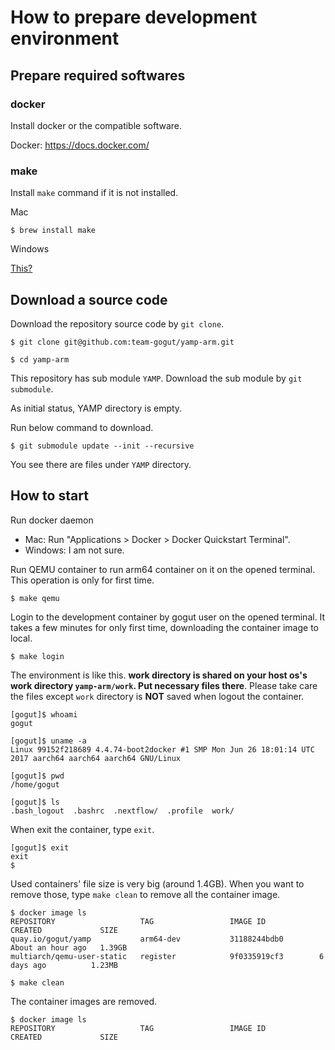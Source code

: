 # How to prepare development environment

## Prepare required softwares

### docker

Install docker or the compatible software.

Docker: https://docs.docker.com/

### make

Install `make` command if it is not installed.

Mac

```
$ brew install make
```

Windows

[This?](https://stackoverflow.com/questions/32127524/how-to-install-and-use-make-in-windows)

## Download a source code

Download the repository source code by `git clone`.

```
$ git clone git@github.com:team-gogut/yamp-arm.git

$ cd yamp-arm
```

This repository has sub module `YAMP`.
Download the sub module by `git submodule`.

As initial status, YAMP directory is empty.

Run below command to download.

```
$ git submodule update --init --recursive
```

You see there are files under `YAMP` directory.

## How to start

Run docker daemon

* Mac: Run "Applications > Docker > Docker Quickstart Terminal".
* Windows: I am not sure.

Run QEMU container to run arm64 container on it on the opened terminal. This operation is only for first time.

```
$ make qemu
```

Login to the development container by gogut user on the opened terminal. It takes a few minutes for only first time, downloading the container image to local.

```
$ make login
```

The environment is like this. **work directory is shared on your host os's work directory `yamp-arm/work`. Put necessary files there**. Please take care the files except `work` directory is **NOT** saved when logout the container.

```
[gogut]$ whoami
gogut

[gogut]$ uname -a
Linux 99152f218689 4.4.74-boot2docker #1 SMP Mon Jun 26 18:01:14 UTC 2017 aarch64 aarch64 aarch64 GNU/Linux

[gogut]$ pwd
/home/gogut

[gogut]$ ls
.bash_logout  .bashrc  .nextflow/  .profile  work/
```

When exit the container, type `exit`.

```
[gogut]$ exit
exit
$
```

Used containers' file size is very big (around 1.4GB). When you want to remove those, type `make clean` to remove all the container image.

```
$ docker image ls
REPOSITORY                   TAG                 IMAGE ID            CREATED             SIZE
quay.io/gogut/yamp           arm64-dev           31188244bdb0        About an hour ago   1.39GB
multiarch/qemu-user-static   register            9f0335919cf3        6 days ago          1.23MB
```

```
$ make clean
```

The container images are removed.

```
$ docker image ls
REPOSITORY                   TAG                 IMAGE ID            CREATED             SIZE
```
